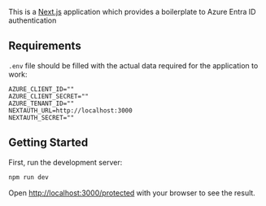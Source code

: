 This is a [Next.js](https://nextjs.org/) application which provides a boilerplate to Azure Entra ID authentication

## Requirements

`.env` file should be filled with the actual data required for the application to work:

```
AZURE_CLIENT_ID=""
AZURE_CLIENT_SECRET=""
AZURE_TENANT_ID=""
NEXTAUTH_URL=http://localhost:3000
NEXTAUTH_SECRET=""
```

## Getting Started

First, run the development server:

```bash
npm run dev
```

Open [http://localhost:3000/protected](http://localhost:3000/protected) with your browser to see the result.